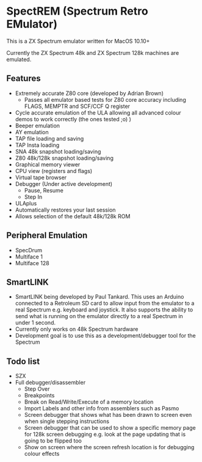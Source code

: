 # SpectREM (Spectrum Retro EMulator)

This is a ZX Spectrum emulator written for MacOS 10.10+

Currently the ZX Spectrum 48k and ZX Spectrum 128k machines are emulated.

## Features

- Extremely accurate Z80 core (developed by Adrian Brown)
  - Passes all emulator based tests for Z80 core accuracy including FLAGS, MEMPTR and SCF/CCF Q register
- Cycle accurate emulation of the ULA allowing all advanced colour demos to work correctly (the ones tested ;o) )
- Beeper emulation
- AY emulation
- TAP file loading and saving
- TAP Insta loading
- SNA 48k snapshot loading/saving
- Z80 48k/128k snapshot loading/saving
- Graphical memory viewer
- CPU view (registers and flags)
- Virtual tape browser
- Debugger (Under active development)
  - Pause, Resume
  - Step In
- ULAplus
- Automatically restores your last session
- Allows selection of the default 48k/128k ROM

## Peripheral Emulation

- SpecDrum
- Multiface 1
- Multiface 128

## SmartLINK

- SmartLINK being developed by Paul Tankard. This uses an Arduino connected to a Retroleum SD card to allow input from the emulator to a real Spectrum e.g. keyboard and joystick. It also supports the ability to send what is running on the emulator directly to a real Spectrum in under 1 second.
- Currently only works on 48k Spectrum hardware
- Development goal is to use this as a development/debugger tool for the Spectrum

## Todo list

- SZX
- Full debugger/disassembler
  - Step Over
  - Breakpoints
  - Break on Read/Write/Execute of a memory location
  - Import Labels and other info from assemblers such as Pasmo
  - Screen debugger that shows what has been drawn to screen even when single stepping instructions
  - Screen debugger that can be used to show a specific memory page for 128k screen debugging e.g. look at the page updating that is going to be flipped too
  - Show on screen where the screen refresh location is for debugging colour effects
